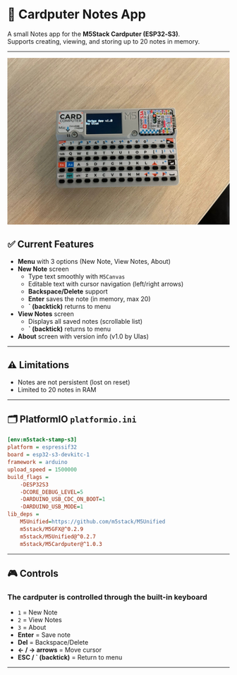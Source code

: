 # 📝 Cardputer Notes App 

A small Notes app for the **M5Stack Cardputer (ESP32‑S3)**.  
Supports creating, viewing, and storing up to 20 notes in memory.

---
![Cardputer](photos/notes.jpeg)

## ✅ Current Features
- **Menu** with 3 options (New Note, View Notes, About)
- **New Note** screen
  - Type text smoothly with `M5Canvas`
  - Editable text with cursor navigation (left/right arrows)
  - **Backspace/Delete** support
  - **Enter** saves the note (in memory, max 20)
  - **` (backtick)** returns to menu
- **View Notes** screen
  - Displays all saved notes (scrollable list)
  - **` (backtick)** returns to menu
- **About** screen with version info (v1.0 by Ulas)

---

## ⚠️ Limitations
- Notes are not persistent (lost on reset)
- Limited to 20 notes in RAM

---

## 🗂️ PlatformIO `platformio.ini`
```ini
[env:m5stack-stamp-s3]
platform = espressif32
board = esp32-s3-devkitc-1
framework = arduino
upload_speed = 1500000
build_flags = 
    -DESP32S3
    -DCORE_DEBUG_LEVEL=5
    -DARDUINO_USB_CDC_ON_BOOT=1
    -DARDUINO_USB_MODE=1
lib_deps = 
    M5Unified=https://github.com/m5stack/M5Unified
    m5stack/M5GFX@^0.2.9
    m5stack/M5Unified@^0.2.7
    m5stack/M5Cardputer@^1.0.3
```

---

## 🎮 Controls
### The cardputer is controlled through the built-in keyboard
- `1` = New Note
- `2` = View Notes 
- `3` = About
- **Enter** = Save note
- **Del** = Backspace/Delete
- **← / → arrows** = Move cursor
- **ESC / ` (backtick)** = Return to menu

---
